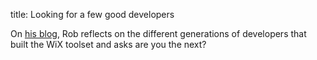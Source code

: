 title: Looking for a few good developers

On <a href="http://robmensching.com/blog/posts/2013/1/7/next-generation-of-core-wix-toolset-developers">his blog</a>, Rob reflects on the different generations of developers that built the WiX toolset and asks are you the next?
